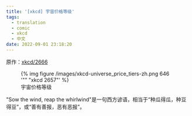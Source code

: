 ```yaml
---
title: '[xkcd] 宇宙价格等级'
tags:
  - translation
  - comic
  - xkcd
  - 中文
date: 2022-09-01 23:18:20
---
```



原作：[xkcd/2666](https://xkcd.com/2666/)


<figure>
	<picture>
		{% img figure /images/xkcd-universe_price_tiers-zh.png 646 '"" "xkcd 2657"' %}
	</picture>
	<figcaption>宇宙价格等级</figcaption>
</figure>


"Sow the wind, reap the whirlwind"是一句西方谚语，相当于“种瓜得瓜，种豆得豆”，或“善有善报，恶有恶报”。
